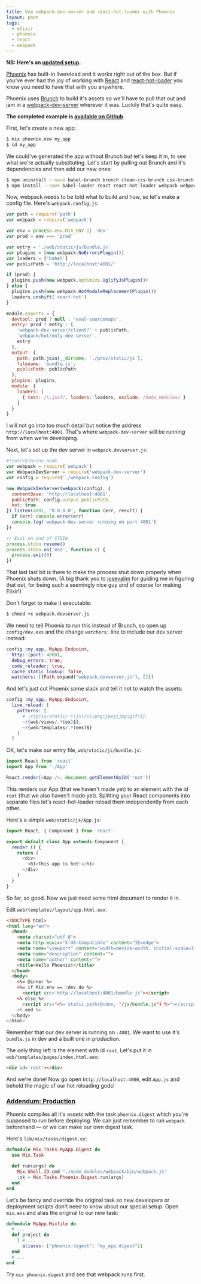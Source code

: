 ```yaml
---
title: Use webpack-dev-server and react-hot-loader with Phoenix
layout: post
tags:
  - elixir
  - phoenix
  - react
  - webpack
---
```

**NB: Here's an [updated setup](/2016/02/04/updated-phoenix-webpack-react-setup.html).**


[Phoenix][] has built-in livereload and it works right out of the box. But if you've ever had the joy of working with [React][] and [react-hot-loader][] you know you need to have that with you anywhere.

Phoenix uses [Brunch][] to build it's assets so we'll have to pull that out and jam in a [webpack-dev-server][] wherever it was. Luckily that's quite easy.

**The completed example is [available on Github][]**.

First, let's create a new app:

```sh
$ mix phoenix.new my_app
$ cd my_app
```

We could've generated the app without Brunch but let's keep it in, to see what we're actually substituting.
Let's start by pulling out Brunch and it's dependencies and then add our new ones:

```sh
$ npm uninstall --save babel-brunch brunch clean-css-brunch css-brunch javascript-brunch sass-brunch uglify-js-brunch
$ npm install --save babel-loader react react-hot-loader webpack webpack-dev-server
```

Now, webpack needs to be told what to build and how, so let's make a config file. Here's `webpack.config.js`:

```javascript
var path = require('path')
var webpack = require('webpack')

var env = process.env.MIX_ENV || 'dev'
var prod = env === 'prod'

var entry = './web/static/js/bundle.js'
var plugins = [new webpack.NoErrorsPlugin()]
var loaders = ['babel']
var publicPath = 'http://localhost:4001/'

if (prod) {
  plugins.push(new webpack.optimize.UglifyJsPlugin())
} else {
  plugins.push(new webpack.HotModuleReplacementPlugin())
  loaders.unshift('react-hot')
}

module.exports = {
  devtool: prod ? null : 'eval-sourcemaps',
  entry: prod ? entry : [
    'webpack-dev-server/client?' + publicPath,
    'webpack/hot/only-dev-server',
    entry
  ],
  output: {
    path: path.join(__dirname, './priv/static/js'),
    filename: 'bundle.js',
    publicPath: publicPath
  },
  plugins: plugins,
  module: {
    loaders: [
      { test: /\.jsx?/, loaders: loaders, exclude: /node_modules/ }
    ]
  }
}
```

I will not go into too much detail but notice the address `http://localhost:4001`. That's where `webpack-dev-server` will be running from when we're developing.

Next, let's set up the dev server in `webpack.devserver.js`:

```js
#!/usr/bin/env node
var webpack = require('webpack')
var WebpackDevServer = require('webpack-dev-server')
var config = require('./webpack.config')

new WebpackDevServer(webpack(config), {
  contentBase: 'http://localhost:4001',
  publicPath: config.output.publicPath,
  hot: true
}).listen(4001, '0.0.0.0', function (err, result) {
  if (err) console.error(err)
  console.log('webpack-dev-server running on port 4001')
})

// Exit on end of STDIN
process.stdin.resume()
process.stdin.on('end', function () {
  process.exit(0)
})
```

That last last bit is there to make the process shut down properly when Phoenix shuts down. (A big thank you to [josevalim][] for guiding me in figuring that out, for being such a seemingly nice guy and of course for making Elixir!)

Don't forget to make it executable:

```sh
$ chmod +x webpack.devserver.js
```

We need to tell Phoenix to run this instead of Brunch, so open up `config/dev.exs` and the change `watchers:` line to include our dev server instead:

```elixir
config :my_app, MyApp.Endpoint,
  http: [port: 4000],
  debug_errors: true,
  code_reloader: true,
  cache_static_lookup: false,
  watchers: [{Path.expand("webpack.devserver.js"), []}]
```

And let's just cut Phoenix some slack and tell it not to watch the assets:

```elixir
config :my_app, MyApp.Endpoint,
  live_reload: [
    patterns: [
      # ~r{priv/static/.*(js|css|png|jpeg|jpg|gif)$},
      ~r{web/views/.*(ex)$},
      ~r{web/templates/.*(eex)$}
    ]
  ]
```

OK, let's make our entry file, `web/static/js/bundle.js`:

```js
import React from 'react'
import App from './App'

React.render(<App />, document.getElementById('root'))
```

This renders our App (that we haven't made yet) to an element with the id `root` (that we also haven't made yet). Splitting your React components into separate files let's react-hot-loader reload them independently from each other.

Here's a simple `web/static/js/App.js`:

```js
import React, { Component } from 'react'

export default class App extends Component {
  render () {
    return (
      <div>
        <h1>This app is hot!</h1>
      </div>
    )
  }
}
```

So far, so good. Now we just need some html document to render it in.

Edit `web/templates/layout/app.html.eex`:

```html
<!DOCTYPE html>
<html lang="en">
  <head>
    <meta charset="utf-8">
    <meta http-equiv="X-UA-Compatible" content="IE=edge">
    <meta name="viewport" content="width=device-width, initial-scale=1">
    <meta name="description" content="">
    <meta name="author" content="">
    <title>Hello Phoenix!</title>
  </head>
  <body>
    <%= @inner %>
    <%= if Mix.env == :dev do %>
      <script src='http://localhost:4001/bundle.js'></script>
    <% else %>
      <script src="<%= static_path(@conn, "/js/bundle.js") %>"></script>
    <% end %>
  </body>
</html>
```

Remember that our dev server is running on `:4001`. We want to use it's `bundle.js` in dev and a built one in production.

The only thing left is the element with id `root`. Let's put it in `web/templates/pages/index.html.eex`:

```html
<div id='root'></div>
```

And we're done! Now go open `http://localhost:4000`, edit `App.js` and behold the magic of our hot reloading gods!

### <a href="#production" name='production'>Addendum: Production</a>

Phoenix compiles all it's assets with the task `phoenix.digest` which you're supposed to run before deploying. We can just remember to run `webpack` beforehand &mdash; or we can make our own digest task.

Here's `lib/mix/tasks/digest.ex`:

```elixir
defmodule Mix.Tasks.MyApp.Digest do
  use Mix.Task

  def run(args) do
    Mix.Shell.IO.cmd "./node_modules/webpack/bin/webpack.js"
    :ok = Mix.Tasks.Phoenix.Digest.run(args)
  end
end
```

Let's be fancy and override the original task so new developers or deployment scripts don't need to know about our special setup. Open `mix.exs` and alias the original to our new task:

```elixir
defmodule MyApp.Mixfile do
  # ...
  def project do
    [ # ...
      aliases: ["phoenix.digest": "my_app.digest"]]
  end
  # ...
end
```

Try `mix phoenix.digest` and see that webpack runs first.

[Phoenix]: http://www.phoenixframework.org
[React]: https://github.com/facebook/react
[react-hot-loader]: https://gaearon.github.io/react-hot-loader/
[Brunch]: http://brunch.io
[josevalim]: http://twitter.com/josevalim
[webpack-dev-server]: http://webpack.github.io/docs/webpack-dev-server.html
[available on Github]: http://github.com/mikker/phoenix-react-hot-loader "mikker/phoenix-react-hot-loader"
